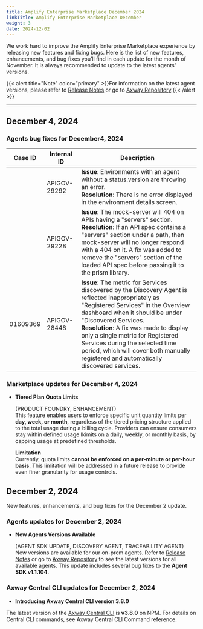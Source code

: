 ```yaml
---
title: Amplify Enterprise Marketplace December 2024
linkTitle: Amplify Enterprise Marketplace December
weight: 3
date: 2024-12-02
---
```

We work hard to improve the Amplify Enterprise Marketplace experience by releasing new features and fixing bugs. Here is the list of new features, enhancements, and bug fixes you’ll find in each update for the month of November. It is always recommended to update to the latest agents' versions.

{{< alert title="Note" color="primary" >}}For information on the latest agent versions, please refer to [Release Notes](/docs/amplify_relnotes) or go to [Axway Repository](https://repository.axway.com/catalog?q=agents).{{< /alert >}}

---

## December 4, 2024

### Agents bug fixes for December4, 2024

| Case ID | Internal ID | Description |
|-------------|--------------|---------------------------------------------------|
|  | APIGOV-29292 | **Issue**: Environments with an agent without a status.version are throwing an error.<br/>**Resolution**: There is no error displayed in the environment details screen. |
|  | APIGOV-29228 | **Issue**: The mock-server will 404 on APIs having a "servers" section.<br/>**Resolution**: If an API spec contains a "servers" section under a path, then mock-server will no longer respond with a 404 on it. A fix was added to remove the "servers" section of the loaded API spec before passing it to the prism library.|
| 01609369 | APIGOV-28448 | **Issue**: The metric for Services discovered by the Discovery Agent is reflected inappropriately as "Registered Services" in the Overview dashboard when it should be under "Discovered Services.<br/>**Resolution**: A fix was made to display only a single metric for Registered Services during the selected time period, which will cover both manually registered and automatically discovered services.|

### Marketplace updates for December 4, 2024

* **Tiered Plan Quota Limits**

  (PRODUCT FOUNDRY, ENHANCEMENT)<br />
  This feature enables users to enforce specific unit quantity limits per **day, week, or month**, regardless of the tiered pricing structure applied to the total usage during a billing cycle. Providers can ensure consumers stay within defined usage lkimits on a daily, weekly, or monthly basis, by capping usage at predefined thresholds.
  
  **Limitation**<br />
  Currently, quota limits **cannot be enforced on a per-minute or per-hour basis**. This limitation will be addressed in a future release to provide even finer granularity for usage controls.

## December 2, 2024

New features, enhancements, and bug fixes for the December 2 update.

### Agents updates for December 2, 2024

* **New Agents Versions Available**

  (AGENT SDK UPDATE, DISCOVERY AGENT, TRACEABILITY AGENT)<br />
  New versions are available for our on-prem agents. Refer to [Release Notes](/docs/amplify_relnotes) or go to [Axway Repository](https://repository.axway.com/catalog?q=agents) to see the latest versions for all available agents. This update includes several bug fixes to the **Agent SDK v1.1.104**.

### Axway Central CLI updates for December 2, 2024

* **Introducing Axway Central CLI version 3.8.0**
  
The latest version of the [Axway Central CLI](https://www.npmjs.com/package/@axway/axway-central-cli/v/3.8.0) is **v3.8.0** on NPM. For details on Central CLI commands, see Axway Central CLI Command reference.
